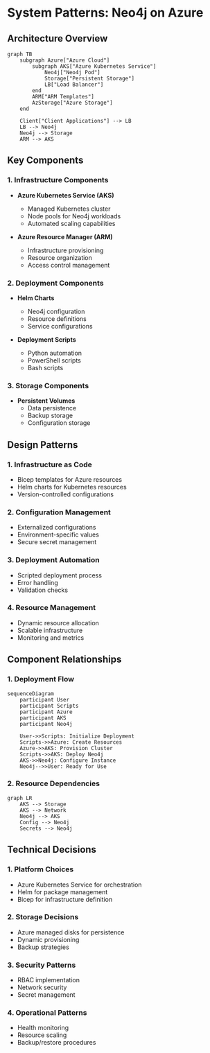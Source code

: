 # System Patterns: Neo4j on Azure

## Architecture Overview
```mermaid
graph TB
    subgraph Azure["Azure Cloud"]
        subgraph AKS["Azure Kubernetes Service"]
            Neo4j["Neo4j Pod"]
            Storage["Persistent Storage"]
            LB["Load Balancer"]
        end
        ARM["ARM Templates"]
        AzStorage["Azure Storage"]
    end
    
    Client["Client Applications"] --> LB
    LB --> Neo4j
    Neo4j --> Storage
    ARM --> AKS
```

## Key Components

### 1. Infrastructure Components
- **Azure Kubernetes Service (AKS)**
  - Managed Kubernetes cluster
  - Node pools for Neo4j workloads
  - Automated scaling capabilities

- **Azure Resource Manager (ARM)**
  - Infrastructure provisioning
  - Resource organization
  - Access control management

### 2. Deployment Components
- **Helm Charts**
  - Neo4j configuration
  - Resource definitions
  - Service configurations

- **Deployment Scripts**
  - Python automation
  - PowerShell scripts
  - Bash scripts

### 3. Storage Components
- **Persistent Volumes**
  - Data persistence
  - Backup storage
  - Configuration storage

## Design Patterns

### 1. Infrastructure as Code
- Bicep templates for Azure resources
- Helm charts for Kubernetes resources
- Version-controlled configurations

### 2. Configuration Management
- Externalized configurations
- Environment-specific values
- Secure secret management

### 3. Deployment Automation
- Scripted deployment process
- Error handling
- Validation checks

### 4. Resource Management
- Dynamic resource allocation
- Scalable infrastructure
- Monitoring and metrics

## Component Relationships

### 1. Deployment Flow
```mermaid
sequenceDiagram
    participant User
    participant Scripts
    participant Azure
    participant AKS
    participant Neo4j

    User->>Scripts: Initialize Deployment
    Scripts->>Azure: Create Resources
    Azure->>AKS: Provision Cluster
    Scripts->>AKS: Deploy Neo4j
    AKS->>Neo4j: Configure Instance
    Neo4j-->>User: Ready for Use
```

### 2. Resource Dependencies
```mermaid
graph LR
    AKS --> Storage
    AKS --> Network
    Neo4j --> AKS
    Config --> Neo4j
    Secrets --> Neo4j
```

## Technical Decisions

### 1. Platform Choices
- Azure Kubernetes Service for orchestration
- Helm for package management
- Bicep for infrastructure definition

### 2. Storage Decisions
- Azure managed disks for persistence
- Dynamic provisioning
- Backup strategies

### 3. Security Patterns
- RBAC implementation
- Network security
- Secret management

### 4. Operational Patterns
- Health monitoring
- Resource scaling
- Backup/restore procedures
